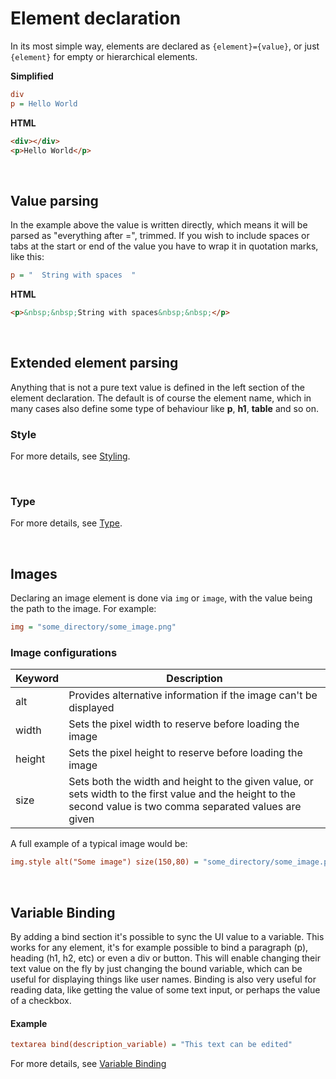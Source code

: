 # Element declaration
In its most simple way, elements are declared as `{element}={value}`, or just `{element}` for empty or hierarchical elements.

**Simplified**
```ini
div
p = Hello World
```
**HTML**
```HTML
<div></div>
<p>Hello World</p>
```



<br>

## Value parsing
In the example above the value is written directly, which means it will be parsed as "everything after =", trimmed. If you wish to include spaces or tabs at the start or end of the value you have to wrap it in quotation marks, like this: 
```ini
p = "  String with spaces  "
```
**HTML**
```HTML
<p>&nbsp;&nbsp;String with spaces&nbsp;&nbsp;</p>
```



<br>

## Extended element parsing
Anything that is not a pure text value is defined in the left section of the element declaration. The default is of course the element name, which in many cases also define some type of behaviour like **p**, **h1**, **table** and so on.

### Style

For more details, see [Styling](docs/syntax/Styles.md).


<br>

### Type
For more details, see [Type](docs/syntax/Types.md).


<br>

## Images
Declaring an image element is done via `img` or `image`, with the value being the path to the image. For example:
```ini
img = "some_directory/some_image.png"
```
### Image configurations
Keyword | Description
---|---
alt | Provides alternative information if the image can't be displayed
width | Sets the pixel width to reserve before loading the image
height | Sets the pixel height to reserve before loading the image
size | Sets both the width and height to the given value, or sets width to the first value and the height to the second value is two comma separated values are given

A full example of a typical image would be:
```ini
img.style alt("Some image") size(150,80) = "some_directory/some_image.png"
```


<br>

## Variable Binding
By adding a bind section it's possible to sync the UI value to a variable. 
This works for any element, it's for example possible to bind a paragraph (p), heading (h1, h2, etc) or even a div or button. 
This will enable changing their text value on the fly by just changing the bound variable, which can be useful for displaying things like user names. 
Binding is also very useful for reading data, like getting the value of some text input, or perhaps the value of a checkbox.
#### Example
```ini
textarea bind(description_variable) = "This text can be edited"
```
For more details, see [Variable Binding](docs/syntax/VariableBinding.md)
